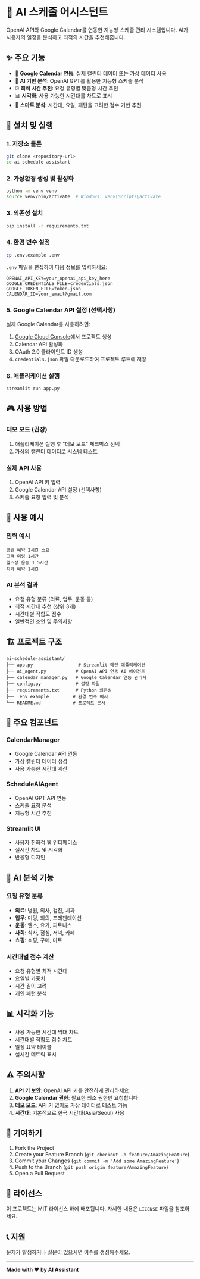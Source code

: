 # 🤖 AI 스케줄 어시스턴트

OpenAI API와 Google Calendar를 연동한 지능형 스케줄 관리 시스템입니다. AI가 사용자의 일정을 분석하고 최적의 시간을 추천해줍니다.

## ✨ 주요 기능

- 📅 **Google Calendar 연동**: 실제 캘린더 데이터 또는 가상 데이터 사용
- 🧠 **AI 기반 분석**: OpenAI GPT를 활용한 지능형 스케줄 분석
- ⏰ **최적 시간 추천**: 요청 유형별 맞춤형 시간 추천
- 📊 **시각화**: 사용 가능한 시간대를 차트로 표시
- 🎯 **스마트 분석**: 시간대, 요일, 패턴을 고려한 점수 기반 추천

## 🚀 설치 및 실행

### 1. 저장소 클론
```bash
git clone <repository-url>
cd ai-schedule-assistant
```

### 2. 가상환경 생성 및 활성화
```bash
python -m venv venv
source venv/bin/activate  # Windows: venv\Scripts\activate
```

### 3. 의존성 설치
```bash
pip install -r requirements.txt
```

### 4. 환경 변수 설정
```bash
cp .env.example .env
```

`.env` 파일을 편집하여 다음 정보를 입력하세요:
```
OPENAI_API_KEY=your_openai_api_key_here
GOOGLE_CREDENTIALS_FILE=credentials.json
GOOGLE_TOKEN_FILE=token.json
CALENDAR_ID=your_email@gmail.com
```

### 5. Google Calendar API 설정 (선택사항)

실제 Google Calendar를 사용하려면:

1. [Google Cloud Console](https://console.cloud.google.com/)에서 프로젝트 생성
2. Calendar API 활성화
3. OAuth 2.0 클라이언트 ID 생성
4. `credentials.json` 파일 다운로드하여 프로젝트 루트에 저장

### 6. 애플리케이션 실행
```bash
streamlit run app.py
```

## 🎮 사용 방법

### 데모 모드 (권장)
1. 애플리케이션 실행 후 "데모 모드" 체크박스 선택
2. 가상의 캘린더 데이터로 시스템 테스트

### 실제 API 사용
1. OpenAI API 키 입력
2. Google Calendar API 설정 (선택사항)
3. 스케줄 요청 입력 및 분석

## 📝 사용 예시

### 입력 예시
```
병원 예약 2시간 소요
고객 미팅 1시간
헬스장 운동 1.5시간
치과 예약 1시간
```

### AI 분석 결과
- 요청 유형 분류 (의료, 업무, 운동 등)
- 최적 시간대 추천 (상위 3개)
- 시간대별 적합도 점수
- 일반적인 조언 및 주의사항

## 🏗️ 프로젝트 구조

```
ai-schedule-assistant/
├── app.py                 # Streamlit 메인 애플리케이션
├── ai_agent.py           # OpenAI API 연동 AI 에이전트
├── calendar_manager.py   # Google Calendar 연동 관리자
├── config.py             # 설정 파일
├── requirements.txt      # Python 의존성
├── .env.example         # 환경 변수 예시
└── README.md            # 프로젝트 문서
```

## 🔧 주요 컴포넌트

### CalendarManager
- Google Calendar API 연동
- 가상 캘린더 데이터 생성
- 사용 가능한 시간대 계산

### ScheduleAIAgent
- OpenAI GPT API 연동
- 스케줄 요청 분석
- 지능형 시간 추천

### Streamlit UI
- 사용자 친화적 웹 인터페이스
- 실시간 차트 및 시각화
- 반응형 디자인

## 🎯 AI 분석 기능

### 요청 유형 분류
- **의료**: 병원, 의사, 검진, 치과
- **업무**: 미팅, 회의, 프레젠테이션
- **운동**: 헬스, 요가, 피트니스
- **사회**: 식사, 점심, 저녁, 카페
- **쇼핑**: 쇼핑, 구매, 마트

### 시간대별 점수 계산
- 요청 유형별 최적 시간대
- 요일별 가중치
- 시간 길이 고려
- 개인 패턴 분석

## 📊 시각화 기능

- 사용 가능한 시간대 막대 차트
- 시간대별 적합도 점수 차트
- 일정 요약 테이블
- 실시간 메트릭 표시

## ⚠️ 주의사항

1. **API 키 보안**: OpenAI API 키를 안전하게 관리하세요
2. **Google Calendar 권한**: 필요한 최소 권한만 요청합니다
3. **데모 모드**: API 키 없이도 가상 데이터로 테스트 가능
4. **시간대**: 기본적으로 한국 시간대(Asia/Seoul) 사용

## 🤝 기여하기

1. Fork the Project
2. Create your Feature Branch (`git checkout -b feature/AmazingFeature`)
3. Commit your Changes (`git commit -m 'Add some AmazingFeature'`)
4. Push to the Branch (`git push origin feature/AmazingFeature`)
5. Open a Pull Request

## 📄 라이선스

이 프로젝트는 MIT 라이선스 하에 배포됩니다. 자세한 내용은 `LICENSE` 파일을 참조하세요.

## 📞 지원

문제가 발생하거나 질문이 있으시면 이슈를 생성해주세요.

---

**Made with ❤️ by AI Assistant**
